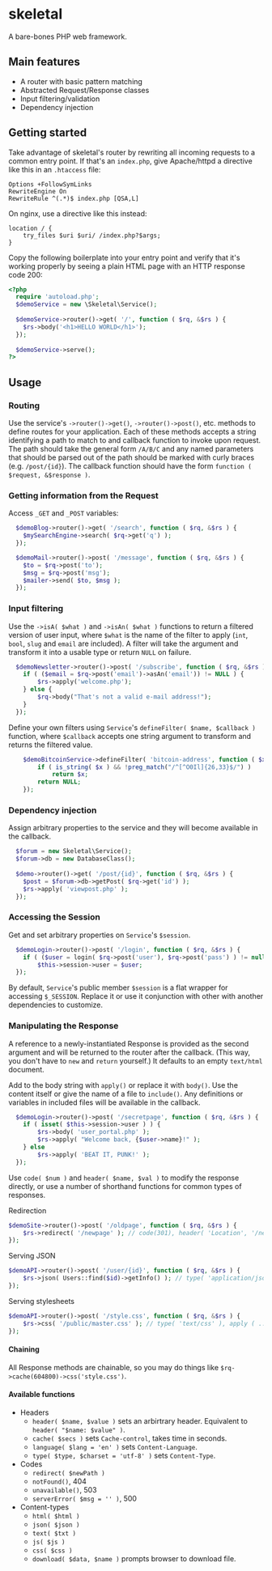 # skeletal

A bare-bones PHP web framework. 

## Main features

* A router with basic pattern matching
* Abstracted Request/Response classes
* Input filtering/validation
* Dependency injection

## Getting started
Take advantage of skeletal's router by rewriting all incoming requests to a common entry point. If that's an `index.php`, give Apache/httpd a directive like this in an `.htaccess` file:

```
Options +FollowSymLinks
RewriteEngine On
RewriteRule ^(.*)$ index.php [QSA,L]
```

On nginx, use a directive like this instead:
```
location / {
    try_files $uri $uri/ /index.php?$args;
}
```

Copy the following boilerplate into your entry point and verify that it's working properly by seeing a plain HTML page with an HTTP response code 200:

```php
<?php
  require 'autoload.php';
  $demoService = new \Skeletal\Service();
  
  $demoService->router()->get( '/', function ( $rq, &$rs ) {
    $rs->body('<h1>HELLO WORLD</h1>');
  });
  
  $demoService->serve();
?>
```

## Usage

### Routing
Use the service's `->router()->get()`, `->router()->post()`, etc. methods to define routes for your application. Each of these methods accepts a string identifying a path to match to and callback function to invoke upon request. The path should take the general form `/A/B/C` and any named parameters that should be parsed out of the path should be marked with curly braces (e.g. `/post/{id}`). The callback function should have the form `function ( $request, &$response )`.

### Getting information from the Request

Access `_GET` and `_POST` variables:
```php
  $demoBlog->router()->get( '/search', function ( $rq, &$rs ) {
    $mySearchEngine->search( $rq->get('q') );
  });
```

```php
  $demoMail->router()->post( '/message', function ( $rq, &$rs ) {
    $to = $rq->post('to');
    $msg = $rq->post('msg');
    $mailer->send( $to, $msg );
  });
```

### Input filtering

Use the `->isA( $what )` and `->isAn( $what )` functions to return a filtered version of user input, where `$what` is the name of the filter to apply (`int`, `bool`, `slug` and `email` are included). A filter will take the argument and transform it into a usable type or return `NULL` on failure.

```php
  $demoNewsletter->router()->post( '/subscribe', function ( $rq, &$rs ) {
    if ( ($email = $rq->post('email')->asAn('email')) != NULL ) {
        $rs->apply('welcome.php');   
    } else {
        $rq->body("That's not a valid e-mail address!");
    }
  });
```

Define your own filters using `Service`'s `defineFilter( $name, $callback )` function, where `$callback` accepts one string argument to transform and returns the filtered value.

```php
    $demoBitcoinService->defineFilter( 'bitcoin-address', function ( $x ) {
        if ( is_string( $x ) && !preg_match("/^[^O0Il]{26,33}$/") )
            return $x;
        return NULL;
    });
```

### Dependency injection

Assign arbitrary properties to the service and they will become available in the callback.

```php
  $forum = new Skeletal\Service();
  $forum->db = new DatabaseClass();
  
  $demo->router()->get( '/post/{id}', function ( $rq, &$rs ) {
    $post = $forum->db->getPost( $rq->get('id') );
    $rs->apply( 'viewpost.php' );
  });
```

### Accessing the Session

Get and set arbitrary properties on `Service`'s `$session`. 

```php
  $demoLogin->router()->post( '/login', function ( $rq, &$rs ) {
    if ( ($user = login( $rq->post('user'), $rq->post('pass') ) != null ) )
        $this->session->user = $user;
  });
```

By default, `Service`'s public member `$session` is a flat wrapper for accessing `$_SESSION`. Replace it or use it conjunction with other with another dependencies to customize.


### Manipulating the Response
A reference to a newly-instantiated Response is provided as the second argument and will be returned to the router after the callback. (This way, you don't have to `new` and `return` yourself.) It defaults to an empty `text/html` document.

Add to the body string with `apply()` or replace it with `body()`. Use the content itself or give the name of a file to `include()`. Any definitions or variables in included files will be available in the callback.

```php
  $demoLogin->router()->post( '/secretpage', function ( $rq, &$rs ) {
    if ( isset( $this->session->user ) ) {
        $rs->body( 'user_portal.php' );
        $rs->apply( "Welcome back, {$user->name}!" );
    } else
        $rs->apply( 'BEAT IT, PUNK!' );
  });
```

Use `code( $num )` and `header( $name, $val )` to modify the response directly, or use a number of shorthand functions for common types of responses.

Redirection
```php
$demoSite->router()->post( '/oldpage', function ( $rq, &$rs ) {
    $rs->redirect( '/newpage' ); // code(301), header( 'Location', '/newpage' )
});
```
Serving JSON
```php
$demoAPI->router()->post( '/user/{id}', function ( $rq, &$rs ) {
    $rs->json( Users::find($id)->getInfo() ); // type( 'application/json' ), body ( ... )
});
```
Serving stylesheets
```php
$demoAPI->router()->post( '/style.css', function ( $rq, &$rs ) {
    $rs->css( '/public/master.css' ); // type( 'text/css' ), apply ( ... )
});
```

#### Chaining

All Response methods are chainable, so you may do things like `$rq->cache(604800)->css('style.css')`.

#### Available functions

* Headers
    * `header( $name, $value )` sets an arbirtrary header. Equivalent to `header( "$name: $value" )`.
    * `cache( $secs )` sets `Cache-control`, takes time in seconds.
    * `language( $lang = 'en' )` sets `Content-Language`.
    * `type( $type, $charset = 'utf-8' )` sets `Content-Type`.
* Codes
    * `redirect( $newPath )`
    * `notFound()`, 404
    * `unavailable()`, 503
    * `serverError( $msg = '' )`, 500
* Content-types
    * `html( $html )`
    * `json( $json )`
    * `text( $txt )`
    * `js( $js )`
    * `css( $css )`
    * `download( $data, $name )` prompts browser to download file.

